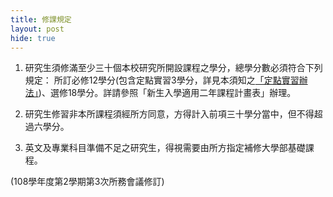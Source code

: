 ```yaml
---
title: 修課規定
layout: post
hide: true
---
```


1. 研究生須修滿至少三十個本校研究所開設課程之學分，總學分數必須符合下列規定：
所訂必修12學分(包含定點實習3學分，詳見本須知之[「定點實習辦法」](https://e62.shu.edu.tw/rules/pratical.html))、選修18學分。詳請參照「新生入學適用二年課程計畫表」辦理。

2. 研究生修習非本所課程須經所方同意，方得計入前項三十學分當中，但不得超過六學分。

3. 英文及專業科目準備不足之研究生，得視需要由所方指定補修大學部基礎課程。

(108學年度第2學期第3次所務會議修訂)
